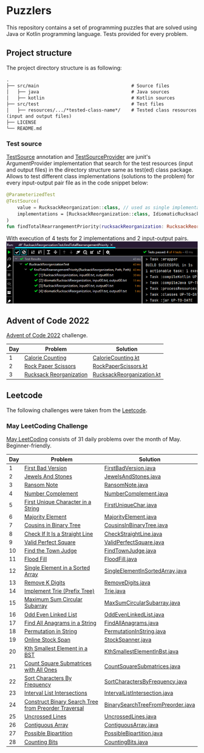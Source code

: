 # Puzzlers
This repository contains a set of programming puzzles that are solved using Java or Kotlin programming language.
Tests provided for every problem.

## Project structure

The project directory structure is as following:

    .
    ├── src/main                                  # Source files
    │   ├── java                                  # Java sources
    │   ├── kotlin                                # Kotlin sources
    ├── src/test                                  # Test files
    │   ├── resources/.../*tested-class-name*/    # Tested class resources (input and output files)
    ├── LICENSE
    └── README.md

### Test source

[TestSource](src/test/java/io/github/chizganov/puzzlers/util/TestSource.java) annotation and
[TestSourceProvider](src/test/java/io/github/chizganov/puzzlers/util/TestSourceProvider.java) are junit's
ArgumentProvider implementation
that search for the test resources (input and output files) in the directory structure same as test(ed) class package.
Allows to test different class implementations (solutions to the problem) for every input-output pair file as in the
code snippet below:

```kotlin
@ParameterizedTest
@TestSource(
    value = RucksackReorganization::class, // used as single implementation if no custom implementations provided.
    implementations = [RucksackReorganization::class, IdiomaticRucksackReorganization::class]
)
fun findTotalRearrangementPriority(rucksackReorganization: RucksackReorganization, input: Path, output: Path)
```

With execution of 4 tests for 2 implementations and 2 input-output pairs.
![test-results.png](doc/test-results.png)

## Advent of Code 2022

[Advent of Code 2022](https://adventofcode.com/2022) challenge.

| Day | Problem                                                        | Solution                                                                                                                   |
|-----|----------------------------------------------------------------|----------------------------------------------------------------------------------------------------------------------------|
| 1   | [Calorie Counting](https://adventofcode.com/2022/day/1)        | [CalorieCounting.kt](src/main/kotlin/io/github/chizganov/puzzlers/adventofcode/twentytwo/CalorieCounting.kt)               |
| 2   | [Rock Paper Scissors](https://adventofcode.com/2022/day/2)     | [RockPaperScissors.kt](src/main/kotlin/io/github/chizganov/puzzlers/adventofcode/twentytwo/RockPaperScissors.kt)           |
| 3   | [Rucksack Reorganization](https://adventofcode.com/2022/day/3) | [RucksackReorganization.kt](src/main/kotlin/io/github/chizganov/puzzlers/adventofcode/twentytwo/RucksackReorganization.kt) |

## Leetcode

The following challenges were taken from the [Leetcode](https://leetcode.com/).

### May LeetCoding Challenge

[May LeetCoding](https://leetcode.com/explore/featured/card/may-leetcoding-challenge/) consists of 31 daily problems
over the month of May. Beginner-friendly.

| Day | Problem                                                                                                                                                         | Solution                                                                                                                             |
|-----|-----------------------------------------------------------------------------------------------------------------------------------------------------------------|--------------------------------------------------------------------------------------------------------------------------------------|
| 1   | [First Bad Version](https://leetcode.com/explore/featured/card/may-leetcoding-challenge/534/week-1-may-1st-may-7th/3316/)                                       | [FirstBadVersion.java](src/main/java/io/github/chizganov/puzzlers/leetcode/may/FirstBadVersion.java)                                 |
| 2   | [Jewels And Stones](https://leetcode.com/explore/featured/card/may-leetcoding-challenge/534/week-1-may-1st-may-7th/3317/)                                       | [JewelsAndStones.java](src/main/java/io/github/chizganov/puzzlers/leetcode/may/JewelsAndStones.java)                                 |
| 3   | [Ransom Note](https://leetcode.com/explore/featured/card/may-leetcoding-challenge/534/week-1-may-1st-may-7th/3318/)                                             | [RansomNote.java](src/main/java/io/github/chizganov/puzzlers/leetcode/may/RansomNote.java)                                           |
| 4   | [Number Complement](https://leetcode.com/explore/featured/card/may-leetcoding-challenge/534/week-1-may-1st-may-7th/3319/)                                       | [NumberComplement.java](src/main/java/io/github/chizganov/puzzlers/leetcode/may/NumberComplement.java)                               |
| 5   | [First Unique Character in a String](https://leetcode.com/explore/featured/card/may-leetcoding-challenge/534/week-1-may-1st-may-7th/3320/)                      | [FirstUniqueChar.java](src/main/java/io/github/chizganov/puzzlers/leetcode/may/FirstUniqueChar.java)                                 |
| 6   | [Majority Element](https://leetcode.com/explore/featured/card/may-leetcoding-challenge/534/week-1-may-1st-may-7th/3321/)                                        | [MajorityElement.java](src/main/java/io/github/chizganov/puzzlers/leetcode/may/MajorityElement.java)                                 |
| 7   | [Cousins in Binary Tree](https://leetcode.com/explore/featured/card/may-leetcoding-challenge/534/week-1-may-1st-may-7th/3322/)                                  | [CousinsInBinaryTree.java](src/main/java/io/github/chizganov/puzzlers/leetcode/may/CousinsInBinaryTree.java)                         |
| 8   | [Check If It Is a Straight Line](https://leetcode.com/explore/featured/card/may-leetcoding-challenge/535/week-2-may-8th-may-14th/3323/)                         | [CheckStraightLine.java](src/main/java/io/github/chizganov/puzzlers/leetcode/may/CheckStraightLine.java)                             |
| 9   | [Valid Perfect Square](https://leetcode.com/explore/featured/card/may-leetcoding-challenge/535/week-2-may-8th-may-14th/3324/)                                   | [ValidPerfectSquare.java](src/main/java/io/github/chizganov/puzzlers/leetcode/may/ValidPerfectSquare.java)                           |
| 10  | [Find the Town Judge](https://leetcode.com/explore/challenge/card/may-leetcoding-challenge/535/week-2-may-8th-may-14th/3325/)                                   | [FindTownJudge.java](src/main/java/io/github/chizganov/puzzlers/leetcode/may/FindTownJudge.java)                                     |
| 11  | [Flood Fill](https://leetcode.com/explore/challenge/card/may-leetcoding-challenge/535/week-2-may-8th-may-14th/3326/)                                            | [FloodFill.java](src/main/java/io/github/chizganov/puzzlers/leetcode/may/FloodFill.java)                                             |
| 12  | [Single Element in a Sorted Array](https://leetcode.com/explore/challenge/card/may-leetcoding-challenge/535/week-2-may-8th-may-14th/3327/)                      | [SingleElementInSortedArray.java](src/main/java/io/github/chizganov/puzzlers/leetcode/may/SingleElementInSortedArray.java)           |
| 13  | [Remove K Digits](https://leetcode.com/explore/challenge/card/may-leetcoding-challenge/535/week-2-may-8th-may-14th/3328/)                                       | [RemoveDigits.java](src/main/java/io/github/chizganov/puzzlers/leetcode/may/RemoveDigits.java)                                       |
| 14  | [Implement Trie (Prefix Tree)](https://leetcode.com/explore/challenge/card/may-leetcoding-challenge/535/week-2-may-8th-may-14th/3329/)                          | [Trie.java](src/main/java/io/github/chizganov/puzzlers/leetcode/may/Trie.java)                                                       |
| 15  | [Maximum Sum Circular Subarray](https://leetcode.com/explore/challenge/card/may-leetcoding-challenge/536/week-3-may-15th-may-21st/3330/)                        | [MaxSumCircularSubarray.java](src/main/java/io/github/chizganov/puzzlers/leetcode/may/MaxSumCircularSubarray.java)                   |
| 16  | [Odd Even Linked List](https://leetcode.com/explore/challenge/card/may-leetcoding-challenge/536/week-3-may-15th-may-21st/3331/)                                 | [OddEvenLinkedList.java](src/main/java/io/github/chizganov/puzzlers/leetcode/may/OddEvenLinkedList.java)                             |
| 17  | [Find All Anagrams in a String](https://leetcode.com/explore/challenge/card/may-leetcoding-challenge/536/week-3-may-15th-may-21st/3332/)                        | [FindAllAnagrams.java](src/main/java/io/github/chizganov/puzzlers/leetcode/may/FindAllAnagrams.java)                                 |
| 18  | [Permutation in String](https://leetcode.com/explore/challenge/card/may-leetcoding-challenge/536/week-3-may-15th-may-21st/3333/)                                | [PermutationInString.java](src/main/java/io/github/chizganov/puzzlers/leetcode/may/PermutationInString.java)                         |
| 19  | [Online Stock Span](https://leetcode.com/explore/challenge/card/may-leetcoding-challenge/536/week-3-may-15th-may-21st/3334/)                                    | [StockSpanner.java](src/main/java/io/github/chizganov/puzzlers/leetcode/may/StockSpanner.java)                                       |
| 20  | [Kth Smallest Element in a BST](https://leetcode.com/explore/challenge/card/may-leetcoding-challenge/536/week-3-may-15th-may-21st/3335/)                        | [KthSmallestElementInBst.java](src/main/java/io/github/chizganov/puzzlers/leetcode/may/KthSmallestElementInBst.java)                 |
| 21  | [Count Square Submatrices with All Ones](https://leetcode.com/explore/challenge/card/may-leetcoding-challenge/536/week-3-may-15th-may-21st/3336/)               | [CountSquareSubmatrices.java](src/main/java/io/github/chizganov/puzzlers/leetcode/may/CountSquareSubmatrices.java)                   |
| 22  | [Sort Characters By Frequency](https://leetcode.com/explore/challenge/card/may-leetcoding-challenge/537/week-4-may-22nd-may-28th/3337/)                         | [SortCharactersByFrequency.java](src/main/java/io/github/chizganov/puzzlers/leetcode/may/SortCharactersByFrequency.java)             |
| 23  | [Interval List Intersections](https://leetcode.com/explore/challenge/card/may-leetcoding-challenge/537/week-4-may-22nd-may-28th/3338/)                          | [IntervalListIntersection.java](src/main/java/io/github/chizganov/puzzlers/leetcode/may/IntervalListIntersection.java)               |
| 24  | [Construct Binary Search Tree from Preorder Traversal](https://leetcode.com/explore/challenge/card/may-leetcoding-challenge/537/week-4-may-22nd-may-28th/3339/) | [BinarySearchTreeFromPreorder.java](src/main/java/io/github/chizganov/puzzlers/leetcode/thirtyday/BinarySearchTreeFromPreorder.java) |
| 25  | [Uncrossed Lines](https://leetcode.com/explore/challenge/card/may-leetcoding-challenge/537/week-4-may-22nd-may-28th/3340/)                                      | [UncrossedLines.java](src/main/java/io/github/chizganov/puzzlers/leetcode/may/UncrossedLines.java)                                   |
| 26  | [Contiguous Array](https://leetcode.com/explore/challenge/card/may-leetcoding-challenge/537/week-4-may-22nd-may-28th/3341/)                                     | [ContiguousArray.java](src/main/java/io/github/chizganov/puzzlers/leetcode/may/ContiguousArray.java)                                 |
| 27  | [Possible Bipartition](https://leetcode.com/explore/challenge/card/may-leetcoding-challenge/537/week-4-may-22nd-may-28th/3342/)                                 | [PossibleBipartition.java](src/main/java/io/github/chizganov/puzzlers/leetcode/may/PossibleBipartition.java)                         |
| 28  | [Counting Bits](https://leetcode.com/explore/challenge/card/may-leetcoding-challenge/537/week-4-may-22nd-may-28th/3343/)                                        | [CountingBits.java](src/main/java/io/github/chizganov/puzzlers/leetcode/may/CountingBits.java)                                       |
